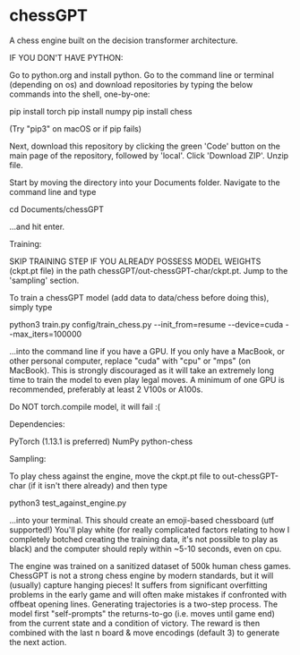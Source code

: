 # chessGPT
A chess engine built on the decision transformer architecture.

IF YOU DON'T HAVE PYTHON:

Go to python.org and install python.
Go to the command line or terminal (depending on os) and download repositories by typing the below commands into the shell, one-by-one:

pip install torch
pip install numpy
pip install chess

(Try "pip3" on macOS or if pip fails)

Next, download this repository by clicking the green 'Code' button on the main page of the repository, followed by 'local'. Click 'Download ZIP'.
Unzip file.

Start by moving the directory into your Documents folder. Navigate to the command line and type

cd Documents/chessGPT

...and hit enter.

Training:

SKIP TRAINING STEP IF YOU ALREADY POSSESS MODEL WEIGHTS (ckpt.pt file) in the path chessGPT/out-chessGPT-char/ckpt.pt. Jump to the 'sampling' section.

To train a chessGPT model (add data to data/chess before doing this), simply type 

python3 train.py config/train_chess.py --init_from=resume --device=cuda --max_iters=100000

...into the command line if you have a GPU. If you only have a MacBook, or other personal computer, replace "cuda" with "cpu" or "mps" (on MacBook).
This is strongly discouraged as it will take an extremely long time to train the model to even play legal moves. A minimum of one GPU is recommended,
preferably at least 2 V100s or A100s.

Do NOT torch.compile model, it will fail :(

Dependencies:

PyTorch (1.13.1 is preferred)
NumPy
python-chess

Sampling:

To play chess against the engine, move the ckpt.pt file to out-chessGPT-char (if it isn't there already) and then type

python3 test_against_engine.py

...into your terminal. This should create an emoji-based chessboard (utf supported!)
You'll play white (for really complicated factors relating to how I completely botched creating the training data, it's not possible to play as black) and
the computer should reply within ~5-10 seconds, even on cpu. 

The engine was trained on a sanitized dataset of 500k human chess games. ChessGPT is not a strong chess engine by modern standards, but it will (usually)
capture hanging pieces! It suffers from significant overfitting problems in the early game and will often make mistakes if confronted with offbeat 
opening lines. Generating trajectories is a two-step process. The model first "self-prompts" the returns-to-go (i.e. moves until game end) from the
current state and a condition of victory. The reward is then combined with the last n board & move encodings (default 3) to generate the next action.
